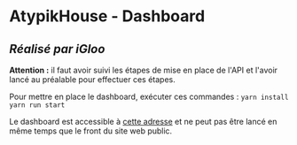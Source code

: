 # AtypikHouse - Dashboard
## _Réalisé par iGloo_

**Attention :** il faut avoir suivi les étapes de mise en place de l'API et l'avoir lancé au préalable pour effectuer ces étapes.

Pour mettre en place le dashboard, exécuter ces commandes :
`yarn install`
`yarn run start`

Le dashboard est accessible à [cette adresse](http://localhost:3000) et ne peut pas être lancé en même temps que le front du site web public.